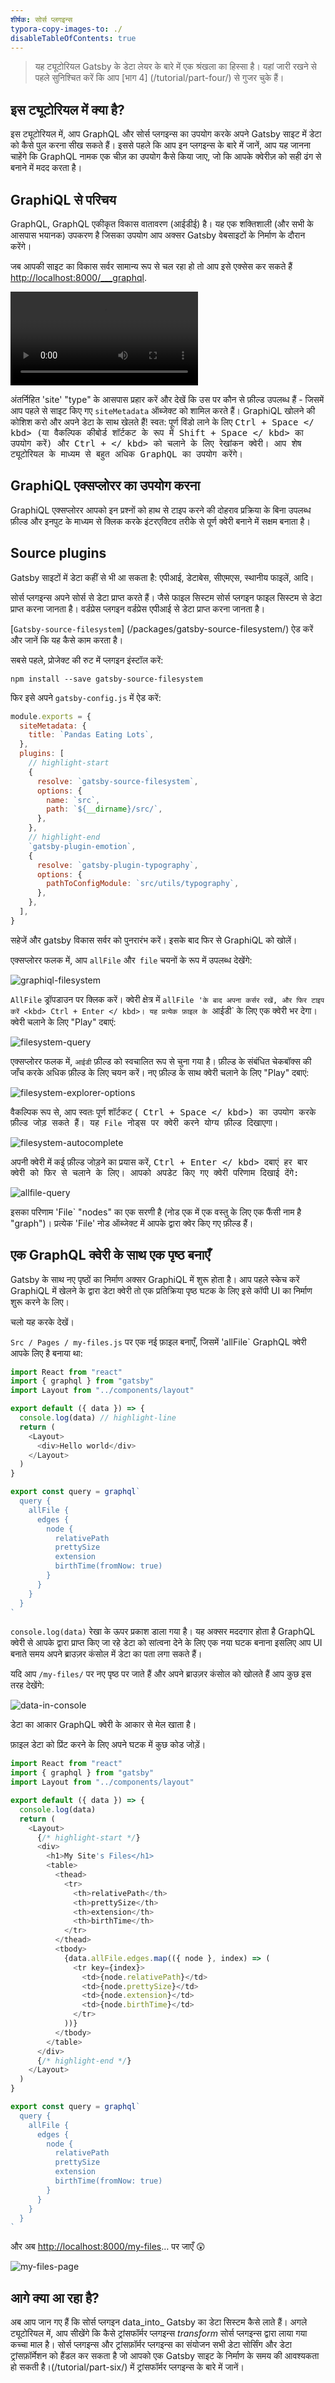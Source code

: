 ```yaml
---
शीर्षक: सोर्स प्लगइन्स
typora-copy-images-to: ./
disableTableOfContents: true
---
```


> यह ट्यूटोरियल Gatsby के डेटा लेयर के बारे में एक श्रंखला का हिस्सा है। यहां जारी रखने से पहले सुनिश्चित करें कि आप [भाग 4] (/tutorial/part-four/) से गुजर चुके हैं।

## इस ट्यूटोरियल में क्या है?

इस ट्यूटोरियल में, आप GraphQL और सोर्स प्लगइन्स का उपयोग करके अपने Gatsby साइट में डेटा को कैसे पुल करना सीख सकते हैं। इससे पहले कि आप इन प्लगइन्स के बारे में जानें, आप यह जानना चाहेंगे कि GraphQL नामक एक चीज़ का उपयोग कैसे किया जाए, जो कि आपके क्वेरीज़ को सही ढंग से बनाने में मदद करता है।

## GraphiQL से परिचय

GraphQL, GraphQL एकीकृत विकास वातावरण (आईडीई) है। यह एक शक्तिशाली (और सभी के आसपास भयानक) उपकरण है जिसका उपयोग आप अक्सर Gatsby वेबसाइटों के निर्माण के दौरान करेंगे।


जब आपकी साइट का विकास सर्वर सामान्य रूप से चल रहा हो तो आप इसे एक्सेस कर सकते हैं
<http://localhost:8000/___graphql>.

<video controls="controls" autoplay="true" loop="true">
  <source type="video/mp4" src="/graphiql-explore.mp4"></source>
  <p>Your browser does not support the video element.</p>
</video>

अंतर्निहित 'site' "type" के आसपास प्रहार करें और देखें कि उस पर कौन से फ़ील्ड उपलब्ध हैं - जिसमें आप पहले से साइट किए गए `siteMetadata` ऑब्जेक्ट को शामिल करते हैं। GraphiQL खोलने की कोशिश करो और अपने डेटा के साथ खेलते हैं! स्वत: पूर्ण विंडो लाने के लिए <kbd> Ctrl + Space </ kbd> (या वैकल्पिक कीबोर्ड शॉर्टकट के रूप में <kbd> Shift + Space </ kbd> का उपयोग करें) और <kbd> Ctrl + </ kbd> को चलाने के लिए रेखांकन क्वेरी। आप शेष ट्यूटोरियल के माध्यम से बहुत अधिक GraphQL का उपयोग करेंगे।

## GraphiQL एक्सप्लोरर का उपयोग करना

GraphiQL एक्सप्लोरर आपको इन प्रश्नों को हाथ से टाइप करने की दोहराव प्रक्रिया के बिना उपलब्ध फ़ील्ड और इनपुट के माध्यम से क्लिक करके इंटरएक्टिव तरीके से पूर्ण क्वेरी बनाने में सक्षम बनाता है।

<EggheadEmbed
  lessonLink="https://egghead.io/lessons/gatsby-build-a-graphql-query-using-gatsby-s-graphiql-explorer"
  lessonTitle="Build a GraphQL Query using Gatsby’s GraphiQL Explorer"
/>

## Source plugins

Gatsby साइटों में डेटा कहीं से भी आ सकता है: एपीआई, डेटाबेस, सीएमएस, स्थानीय फाइलें, आदि।

सोर्स प्लगइन्स अपने सोर्स से डेटा प्राप्त करते हैं। जैसे फाइल सिस्टम सोर्स प्लगइन फाइल सिस्टम से डेटा प्राप्त करना जानता है। वर्डप्रेस प्लगइन वर्डप्रेस एपीआई से डेटा प्राप्त करना जानता है।

[`Gatsby-source-filesystem`] (/packages/gatsby-source-filesystem/) ऐड करें और जानें कि यह कैसे काम करता है।

सबसे पहले, प्रोजेक्ट की रुट में प्लगइन इंस्टॉल करें:

```shell
npm install --save gatsby-source-filesystem
```

फिर इसे अपने `gatsby-config.js` में ऐड करें:

```javascript:title=gatsby-config.js
module.exports = {
  siteMetadata: {
    title: `Pandas Eating Lots`,
  },
  plugins: [
    // highlight-start
    {
      resolve: `gatsby-source-filesystem`,
      options: {
        name: `src`,
        path: `${__dirname}/src/`,
      },
    },
    // highlight-end
    `gatsby-plugin-emotion`,
    {
      resolve: `gatsby-plugin-typography`,
      options: {
        pathToConfigModule: `src/utils/typography`,
      },
    },
  ],
}
```

सहेजें और gatsby विकास सर्वर को पुनरारंभ करें। इसके बाद फिर से GraphiQL को खोलें।

एक्सप्लोरर फलक में, आप `allFile` और` file` चयनों के रूप में उपलब्ध देखेंगे:

![graphiql-filesystem](graphiql-filesystem.png)

`AllFile` ड्रॉपडाउन पर क्लिक करें। क्वेरी क्षेत्र में `allFile 'के बाद अपना कर्सर रखें, और फिर टाइप करें <kbd> Ctrl + Enter </ kbd>। यह प्रत्येक फ़ाइल के `आईडी` के लिए एक क्वेरी भर देगा। क्वेरी चलाने के लिए "Play" दबाएं:

![filesystem-query](filesystem-query.png)

एक्सप्लोरर फलक में, `आईडी` फ़ील्ड को स्वचालित रूप से चुना गया है। फ़ील्ड के संबंधित चेकबॉक्स की जाँच करके अधिक फ़ील्ड के लिए चयन करें। नए फ़ील्ड के साथ क्वेरी चलाने के लिए "Play" दबाएं:

![filesystem-explorer-options](filesystem-explorer-options.png)

वैकल्पिक रूप से, आप स्वतः पूर्ण शॉर्टकट (<kbd> Ctrl + Space </ kbd>) का उपयोग करके फ़ील्ड जोड़ सकते हैं। यह `File` नोड्स पर क्वेरी करने योग्य फ़ील्ड दिखाएगा।

![filesystem-autocomplete](filesystem-autocomplete.png)

अपनी क्वेरी में कई फ़ील्ड जोड़ने का प्रयास करें, <kbd> Ctrl + Enter </ kbd> दबाएं
हर बार क्वेरी को फिर से चलाने के लिए। आपको अपडेट किए गए क्वेरी परिणाम दिखाई देंगे:

![allfile-query](allfile-query.png)

इसका परिणाम 'File` "nodes" का एक सरणी है (नोड एक में एक वस्तु के लिए एक फैंसी नाम है
"graph")। प्रत्येक 'File' नोड ऑब्जेक्ट में आपके द्वारा क्वेर किए गए फ़ील्ड हैं।

## एक GraphQL क्वेरी के साथ एक पृष्ठ बनाएँ

Gatsby के साथ नए पृष्ठों का निर्माण अक्सर GraphiQL में शुरू होता है। आप पहले स्केच करें
GraphiQL में खेलने के द्वारा डेटा क्वेरी तो एक प्रतिक्रिया पृष्ठ घटक के लिए इसे कॉपी
UI का निर्माण शुरू करने के लिए।

चलो यह करके देखें।

`Src / Pages / my-files.js` पर एक नई फ़ाइल बनाएँ, जिसमें 'allFile` GraphQL क्वेरी आपके लिए है
बनाया था:

```jsx:title=src/pages/my-files.js
import React from "react"
import { graphql } from "gatsby"
import Layout from "../components/layout"

export default ({ data }) => {
  console.log(data) // highlight-line
  return (
    <Layout>
      <div>Hello world</div>
    </Layout>
  )
}

export const query = graphql`
  query {
    allFile {
      edges {
        node {
          relativePath
          prettySize
          extension
          birthTime(fromNow: true)
        }
      }
    }
  }
`
```

`console.log(data)` रेखा के ऊपर प्रकाश डाला गया है। यह अक्सर मददगार होता है
GraphQL क्वेरी से आपके द्वारा प्राप्त किए जा रहे डेटा को सांत्वना देने के लिए एक नया घटक बनाना
इसलिए आप UI बनाते समय अपने ब्राउज़र कंसोल में डेटा का पता लगा सकते हैं।

यदि आप `/my-files/` पर नए पृष्ठ पर जाते हैं और अपने ब्राउज़र कंसोल को खोलते हैं
आप कुछ इस तरह देखेंगे:


![data-in-console](data-in-console.png)

डेटा का आकार GraphQL क्वेरी के आकार से मेल खाता है।

फ़ाइल डेटा को प्रिंट करने के लिए अपने घटक में कुछ कोड जोड़ें।


```jsx:title=src/pages/my-files.js
import React from "react"
import { graphql } from "gatsby"
import Layout from "../components/layout"

export default ({ data }) => {
  console.log(data)
  return (
    <Layout>
      {/* highlight-start */}
      <div>
        <h1>My Site's Files</h1>
        <table>
          <thead>
            <tr>
              <th>relativePath</th>
              <th>prettySize</th>
              <th>extension</th>
              <th>birthTime</th>
            </tr>
          </thead>
          <tbody>
            {data.allFile.edges.map(({ node }, index) => (
              <tr key={index}>
                <td>{node.relativePath}</td>
                <td>{node.prettySize}</td>
                <td>{node.extension}</td>
                <td>{node.birthTime}</td>
              </tr>
            ))}
          </tbody>
        </table>
      </div>
      {/* highlight-end */}
    </Layout>
  )
}

export const query = graphql`
  query {
    allFile {
      edges {
        node {
          relativePath
          prettySize
          extension
          birthTime(fromNow: true)
        }
      }
    }
  }
`
```

और अब [http://localhost:8000/my-files](http://localhost:8000/my-files)… पर जाएँ 😲

![my-files-page](my-files-page.png)

## आगे क्या आ रहा है?

अब आप जान गए हैं कि सोर्स प्लगइन data_into_ Gatsby का डेटा सिस्टम कैसे लाते हैं। अगले ट्यूटोरियल में, आप सीखेंगे कि कैसे ट्रांसफॉर्मर प्लगइन्स _transform_ सोर्स प्लगइन्स द्वारा लाया गया कच्चा माल है। सोर्स प्लगइन्स और ट्रांसफ़ॉर्मर प्लगइन्स का संयोजन सभी डेटा सोर्सिंग और डेटा ट्रांसफ़ॉर्मेशन को हैंडल कर सकता है जो आपको एक Gatsby साइट के निर्माण के समय की आवश्यकता हो सकती है।(/tutorial/part-six/) में ट्रांसफॉर्मर प्लगइन्स के बारे में जानें।
